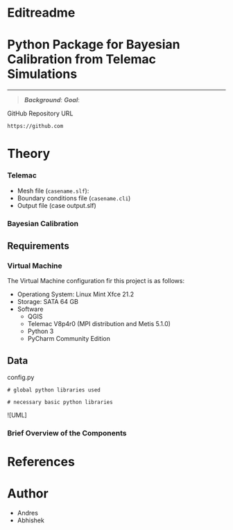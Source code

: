 # Editreadme

# Python Package for Bayesian Calibration from Telemac Simulations

***
> ***Background***:
> ***Goal***:

GitHub Repository URL
```
https://github.com
```
# Theory 
### Telemac 
* Mesh file (`casename.slf`): 
* Boundary conditions file (`casename.cli`)
* Output file (case output.slf)

### Bayesian Calibration 

## Requirements
### Virtual Machine
The Virtual Machine configuration fir this project is as follows:
* Operationg System: Linux Mint Xfce 21.2
* Storage: SATA 64 GB
* Software
  * QGIS
  * Telemac V8p4r0 (MPI distribution and Metis 5.1.0)
  * Python 3
  * PyCharm Community Edition

## Data

config.py
```
# global python libraries used 

# necessary basic python libraries
```

![UML]
### Brief Overview of the Components

# References


# Author 
* Andres
* Abhishek 



